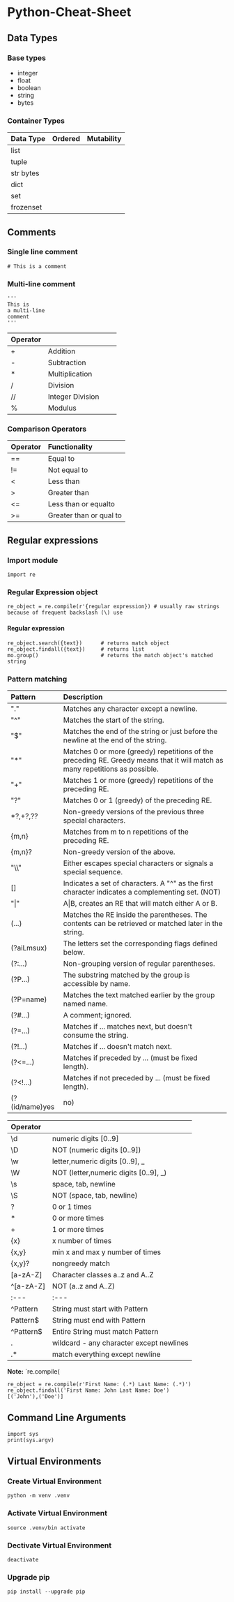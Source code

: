 # Python-Cheat-Sheet
## Data Types
### Base types

* integer
* float
* boolean
* string 
* bytes

### Container Types

| Data Type  |  Ordered |  Mutability  |
|:-----------|---|---|
| list|||
|tuple|||
|str bytes|||
|dict|||
|set|||
|frozenset|||
## Comments

### Single line comment
```{python}
# This is a comment
```
### Multi-line comment
```{python}
'''
This is
a multi-line
comment
'''
```
| Operator  |   |   |   |
|:---|:---|---|---|
|+|Addition|   |   |
|-|Subtraction|   |   |
|*|Multiplication|   |   |
|/|Division|   |   |
|//|Integer Division|   |   |
|%|Modulus   |   |   |

### Comparison Operators
| Operator  | Functionality|
|:---|:---|
|==|Equal to|
|!=|Not equal to|
|<|Less than|
|>|Greater than|
|<=|Less than or equalto|
|>=|Greater than or qual to|
## Regular expressions
### Import module
```{python}
import re
```
### Regular Expression object
```{python}
re_object = re.compile(r'{regular expression}) # usually raw strings because of frequent backslash (\) use
```
#### Regular expression 
```{python}
re_object.search({text})      # returns match object
re_object.findall({text})     # returns list
mo.group()                    # returns the match object's matched string
```
### Pattern matching

| Pattern      | Description |
|:-------------|:-------------|
| "."          | Matches any character except a newline.|
| "^"          | Matches the start of the string.|
| "$"          | Matches the end of the string or just before the newline at the end of the string.|
| "*"          | Matches 0 or more (greedy) repetitions of the preceding RE. Greedy means that it will match as many repetitions as possible.|
| "+"          | Matches 1 or more (greedy) repetitions of the preceding RE.|
| "?"          | Matches 0 or 1 (greedy) of the preceding RE.|
| *?,+?,??     | Non-greedy versions of the previous three special characters.|
| {m,n}        | Matches from m to n repetitions of the preceding RE.|
| {m,n}?       | Non-greedy version of the above.|
|"\\\\"        | Either escapes special characters or signals a special sequence.|
|[]            | Indicates a set of characters. A "^" as the first character indicates a complementing set. (NOT)|
| "\|"         | A\|B, creates an RE that will match either A or B.|
|(...)         | Matches the RE inside the parentheses. The contents can be retrieved or matched later in the string.|
|(?aiLmsux)    | The letters set the corresponding flags defined below.|
|(?:...)       | Non-grouping version of regular parentheses.|
|(?P<name>...) | The substring matched by the group is accessible by name.|
|(?P=name)     | Matches the text matched earlier by the group named name.|
|(?#...)       | A comment; ignored.|
|(?=...)       | Matches if ... matches next, but doesn't consume the string.|
|(?!...)       | Matches if ... doesn't match next.|
|(?<=...)      | Matches if preceded by ... (must be fixed length).|
|(?<!...)      | Matches if not preceded by ... (must be fixed length).|
|(?(id/name)yes|no)| Matches yes pattern if the group with id/name matched, the (optional) no pattern otherwise.|




|Operator||
|:---|:---|
|\d|numeric digits [0..9]|
|\D|NOT (numeric digits [0..9])|
|\w|letter,numeric digits [0..9], _|
|\W|NOT (letter,numeric digits [0..9], _)|
|\s|space, tab, newline|
|\S|NOT (space, tab, newline)|
|?| 0 or 1 times|
|*| 0 or more times|
|+| 1 or more times|
|{x}| x number of times|
|{x,y}|min x and max y number of times|
|{x,y}?| nongreedy match|
|[a-zA-Z]|Character classes a..z and A..Z|
|^[a-zA-Z]| NOT (a..z and A..Z)|
|:---|:---|
|^Pattern|String must start with Pattern|
|Pattern$|String must end with Pattern|
|^Pattern$|Entire String must match Pattern|
|.|wildcard - any character except newlines|
|.*|match everything except newline|

**Note:**
`re.compile(

```{python}
re_object = re.compile(r'First Name: (.*) Last Name: (.*)')
re_object.findall('First Name: John Last Name: Doe')
[('John'),('Doe')]
```

## Command Line Arguments
```{python}
import sys
print(sys.argv)
```

## Virtual Environments
### Create Virtual Environment
```{bash}
python -m venv .venv
```

### Activate Virtual Environment
```{bash}
source .venv/bin activate
```
### Dectivate Virtual Environment
```{bash}
deactivate
```
### Upgrade pip


```{bash}
pip install --upgrade pip
```
